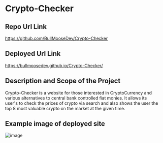 # Crypto-Checker

## Repo Url Link
https://github.com/BullMooseDev/Crypto-Checker

## Deployed Url Link
https://bullmoosedev.github.io/Crypto-Checker/

## Description and Scope of the Project
Crypto-Checker is a website for those interested in CryptoCurrency and various alternatives to central bank controlled fiat monies. It allows its user's to check the prices of crypto via search and also shows the user the top 8 most valuable crypto on the market at the given time.

## Example image of deployed site
![image](https://user-images.githubusercontent.com/95316362/151888086-740b3916-7e0b-46f2-bce6-0d5155c442cf.png)
